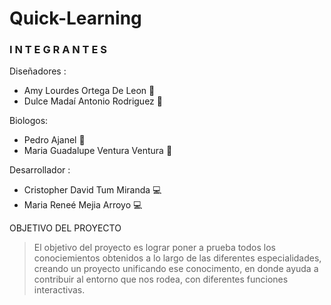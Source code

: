 # Quick-Learning

### I N T E G R A N T E S

                    
Diseñadores :

- Amy Lourdes Ortega De Leon 🎨
- Dulce Madaí Antonio Rodriguez  🎨

Biologos:

-  Pedro Ajanel 🍃
- Maria Guadalupe Ventura Ventura 🍃

Desarrollador : 

- Cristopher David Tum Miranda 💻
- Maria Reneé Mejia Arroyo 💻



 OBJETIVO DEL PROYECTO 

> El objetivo del proyecto es lograr poner a prueba todos los conociemientos obtenidos a lo largo de las diferentes especialidades,  creando un proyecto unificando ese conocimento, en donde ayuda a contribuir al entorno que nos rodea, con diferentes funciones interactivas.
